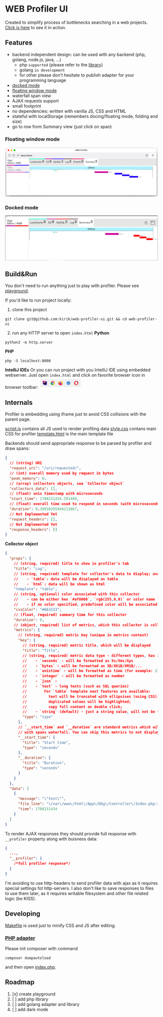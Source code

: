 # WEB Profiler UI

Created to simplify process of bottlenecks searching in a web
projects. [Click is here](http://kirik.github.io/web-profiler-ui/) to see it in action.

## Features

- backend independent design: can be used with any backend (php, golang, node.js, java, ...)
    - php `supported` (please refer to the [library](https://github.com/kirik/web-profiler-php))
    - golang `in development`
    - for other please don't hesitate to publish adapter for your programming language
- [docked mode](#docked-mode)
- [floating window mode](#floating-window-mode)
- waterfall span view
- AJAX requests support
- small footprint
- no dependencies: written with vanilla JS, CSS and HTML
- stateful with localStorage (remembers docing/floating mode, folding and size)
- go to row from Summary view (just click on span)

### Floating window mode

![Floating window mode](doc/floating_mode.png "Floating window mode")

### Docked mode

![Docked mode](doc/docked_mode.png "Docked mode")

## Build&Run

You don't need to run anything just to play with profiler. Please
see [playground](http://kirik.github.io/web-profiler-ui/).

If you'd like to run project locally:

1. clone this project

```shell
git clone git@github.com:kirik/web-profiler-ui.git && cd web-profiler-ui
```

2. run any HTTP server to open `index.html`
   **Python**

```shell
python3 -m http.server
```

**PHP**

```shell
php -S localhost:8000
```

**IntelliJ IDEs**
Or you can run project with you IntelliJ IDE using embedded webserver. Just open `index.html` and click on favorite
browser icon in browser toolbar:
![intellij_run.png](doc/intellij_run.png)

## Internals

Profiler is embedding using iframe just to avoid CSS collisions with the parent page.

[script.js](view%2Fscript.js) contains all JS used to render profiling data
[style.css](view%2Fstyle.css) contans main CSS for profiler
[template.html](view%2Ftemplate.html) is the main template file

Backends should send appropriate response to be parsed by profiler and draw spans:

```json
{
  // (string) URI
  "request_uri": "/uri/requested/",
  // (int) overall memory used by request in bytes
  "peak_memory": 0,
  // (array) collectors objects, see `Collector object`
  "collectors_data": [],
  // (float) unix timestamp with microseconds
  "start_time": 1708231434.391469,
  // (float) overall time used to respond in seconds (with microseconds)
  "duration": 0.39930295944213867,
  // Not Implemented Yet
  "request_headers": [],
  // Not Implemented Yet
  "response_headers": []
}
```

**Collector object**

```json
{
  "props": {
    // (string, required) title to show in profiler's tab
    "title": "Log",
    // (string, required) template for collector's data to display; available tamplates:
    //    - `table`: data will be displayed as table
    //    - `html`: data will be shown as html
    "template": "table",
    // (string, optional) color associated with this collector
    //    - can be either hex `#af0000`, `rgb(255,0,0)` or color name `gold`
    //    - if no color specified, predefined color will be associated (by crc32 from `title` and 216-color palette)
    "cssColor": "#663333",
    // (float, required) summary time for this collector 
    "duration": 0,
    // (object, required) list of metrics, which this collector is collecting
    "metrics": {
      // (string, required) metric key (unique in metrics context)
      "key": {
        // (string, required) metric title, which will be displayed
        "title": "Title",
        // (string, required) metric data type - different types, has it's own format logic:
        //    - `seconds` - will be formatted as Xs/Xms/Xμs
        //    - `bytes` - will be formatted as XB/XKiB/XMiB/...
        //    - `unixtime` - will be formatted as time (for example: 23:43:54) 
        //    - `integer` - will be formatted as number
        //    - `json` - 
        //    - `text` - long texts (such as SQL queries)
        //        For `table` template next features are available:
        //          text will be truncated with ellipsises (using CSS);
        //          duplicated values will be highlighted;
        //          copy full content on double click;
        //    - `string` (default) - just a string value, will not be truncated as oppose to `text` type
        "type": "type"
      },
      // `__start_time` and `__duration` are standard metrics which will be used to generate Summary tab
      // with spans waterfall. You can skip this metrics to not display collector in Summary tab
      "__start_time": {
        "title": "Start time",
        "type": "seconds"
      },
      "__duration": {
        "title": "Duration",
        "type": "seconds"
      }
    }
  },
  "data": [
    {
      "message": "\"test\"",
      "file_line": "\/var\/www\/html\/App\/Dbg\/Controller\/Index.php:362",
      "time": 1708231434
    }
  ]
}
```

To render AJAX responses they should provide full response with `__profiler` property along with buisness data:

```json
{
  ...,
  "__profiler": {
    /*full profiler response*/
  }
}
```

I'm avoiding to use http-headers to send profiler data with ajax as it requires special settings fot http-servers.
I also don't like to save responses to files to use them later, as it requires writable filesystem and other file
related logic (be KISS).

## Developing

[Makefile](Makefile) is used just to minify CSS and JS after editing.

### [PHP adapter](adapters/Renderer.php)

Please init composer with command

```shell
composer dumpautoload
```

and then open [index.php](index.php).

## Roadmap

1. [x] create playground
2. [ ] add php library
3. [ ] add golang adapter and library
4. [ ] add dark mode
